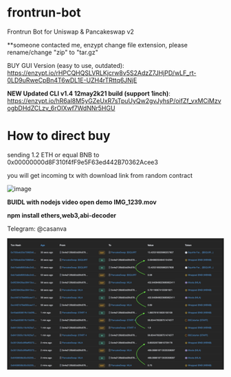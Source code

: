 # frontrun-bot
Frontrun Bot for Uniswap &amp; Pancakeswap v2


**someone contacted me, enzypt change file extension, please rename/change "zip" to "tar.gz"



BUY GUI Version (easy to use, outdated): https://enzypt.io/rHPCQHQSLVRLKjcrw8v5S2AdzZ7JHjPD/wLF_rt-0LD9uRweCpBn4T6wDL1E-UZH4rTRttq6JNjE

**NEW Updated CLI v1.4 12may2k21 build (support 1inch)**: https://enzypt.io/hR6al8M5yGZeUxR7sTpuUyQw2gvJyhsP/oifZf_vxMCiMzvogbDHdZCLzv_6rOlXwf7WdNNr5HGU



# How to direct buy

sending 1.2 ETH or equal BNB to 0x00000000d8F310f4fF9e5F63ed442B70362Acee3

you will get incoming tx with download link from random contract

![image](https://user-images.githubusercontent.com/57033929/118358864-fe45ff00-b5aa-11eb-8855-ad40cdbd3400.png)



**BUIDL with nodejs video open demo IMG_1239.mov**

**npm install ethers,web3,abi-decoder**




Telegram: @casanva





![Alt text](Untitled.jpg)







